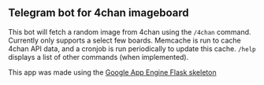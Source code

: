 ## Telegram bot for 4chan imageboard

This bot will fetch a random image from 4chan using the `/4chan` command. Currently only
supports a select few boards. Memcache is run to cache 4chan API data, and a cronjob is
run periodically to update this cache. `/help` displays a list of other commands (when
implemented).

This app was made using the [Google App Engine Flask skeleton](https://github.com/GoogleCloudPlatform/appengine-python-flask-skeleton)
